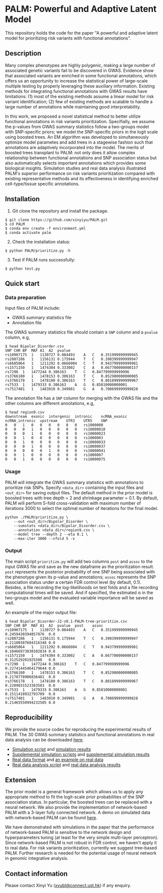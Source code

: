 # PALM: Powerful and Adaptive Latent Model
This repository holds the code for the paper "A powerful and adaptive latent model for prioritizing risk variants with functional annotations".

## Description
Many complex phenotypes are highly polygenic, making a large number of associated genetic variants fail to be discovered in GWAS. Evidence show that associated variants are enriched in some functional annotations, which offers us an opportunity to increase the statistical power of large-scale multiple testing by properly leveraging these auxiliary information. Existing methods for integrating functional annotations with GWAS results have limitations: (1) most of the existing methods assume a linear model for risk variant identification; (2) few of existing methods are scalable to handle a large number of annotations while maintaining good interpretability.

In this work, we proposed a novel statistical method to better utilize functional annotations in risk variants prioritization. Specifially, we assume the p-values from GWAS summary statistics follow a two-groups model with SNP-specific priors; we model the SNP-specific priors in the logit scale using boosted trees. An EM algorithm was developed to simultaneously optimize model parametes and add trees in a stagewise fashion such that annotations are adaptively incorporated into the model. The merits of boosted trees transplant to PALM: not only does it allow complex relationship between functional annotations and SNP association status but also automatically selects important annotations which provides some biological insights. Simulation studies and real data analysis illustrated PALM's superior performance on risk variants prioritization compared with existing representative methods and its effectiveness in identifying enriched cell-type/tissue specific annotations.

## Installation

1. Git clone the repository and install the package.

``` shell
$ git clone https://github.com/xinyiyu/PALM.git
$ cd PALM
$ conda env create -f environment.yml
$ conda activate palm
```

2. Check the installation status:
    
``` shell
$ python PALM/prioritize.py -h
```

3. Test if PALM runs successfully:

``` shell
$ python test.py
```
    
## Quick start

### Data preparation

Input files of PALM include:

- GWAS summary statistics file
- Annotation file

The GWAS summary statistics file should contain a `SNP` column and a `pvalue` column, e.g,

``` shell
$ head Bipolar_Disorder.csv
SNP	CHR	BP	MAF	A1	A2	pvalue
rs10907175	1	1130727	0.084493	A	C	0.351999999999945
rs2887286	1	1156131	0.175944	T	C	0.390399999999947
rs6685064	1	1211292	0.0666004	C	T	0.943799999999981
rs1571150	1	1474304	0.333002	C	A	0.667700000000157
rs7290	1	1477244	0.306163	T	C	0.847799999999996
rs3766180	1	1478153	0.306163	T	C	0.852900000000085
rs3766178	1	1478180	0.306163	T	C	0.801899999999967
rs7533	1	1479333	0.306163	A	G	0.85810000000001
rs7517401	1	1483010	0.349901	G	A	0.700699999999828
```

The annotation file has a `SNP` column for merging with the GWAS file and the other columns are different annotations, e.g,

``` shell
$ head region9.csv
downstream	exonic	intergenic	intronic	ncRNA_exonic	ncRNA_intronic	upstream	UTR3	UTR5	SNP
0	0	1	0	0	0	0	0	0	rs1000000
0	0	0	1	0	0	0	0	0	rs10000010
0	0	0	1	0	0	0	0	0	rs10000023
0	0	1	0	0	0	0	0	0	rs1000003
0	0	1	0	0	0	0	0	0	rs10000033
0	0	0	1	0	0	0	0	0	rs10000037
0	0	0	0	0	1	0	0	0	rs10000041
0	0	1	0	0	0	0	0	0	rs1000007
0	0	1	0	0	0	0	0	0	rs10000075
```

### Usage
PALM will integrate the GWAS summary statistics with annotations to prioritize risk SNPs. Specify `<data_dir>` containing the input files and `<out_dir>` for saving output files. The default method in the prior model is boosted trees with tree depth = 2 and shrinkage parameter = 0.1. By default, PALM will perform 5-fold cross-validation with maximum number of iterations 3000 to select the optimal number of iterations for the final model.

``` shell
python ./PALM/prioritize.py \
    --out <out_dir>/Bipolar_Disorder \
    --sumstats <data_dir>/Bipolar_Disorder.csv \
    --annotation <data_dir>/region9.csv \
    --model tree --depth 2 --eta 0.1 \
    --max-iter 3000 --nfold 5 -v
```

### Output
The main script `prioritize.py` will add two columns `post` and `assoc` to the input GWAS file and save as the new dataframe as the prioritization result. `post` represents the posterior probability of one SNP being associated with the phenotype given its p-value and annotations; `assoc` represents the SNP association status under a certain FDR control level (by default, 0.1). Besides, a file recording the log-likelihoods on test folds and a file recording computational times will be saved. And if specified, the estimated &alpha; in the two-groups model and the evaluated variable importance will be saved as well.

An example of the major output file:

``` shell
$ head Bipolar_Disorder-J2-v0.1-PALM-tree-prioritize.csv
SNP	CHR	BP	MAF	A1	A2	pvalue	post	assoc
rs10907175	1	1130727	0.084493	A	C	0.351999999999945	0.2459430394857876	0.0
rs2887286	1	1156131	0.175944	T	C	0.390399999999947	0.21100387604316348	0.0
rs6685064	1	1211292	0.0666004	C	T	0.943799999999981	0.10466973830102834	0.0
rs1571150	1	1474304	0.333002	C	A	0.667700000000157	0.312529201925508	0.0
rs7290	1	1477244	0.306163	T	C	0.847799999999996	0.22741445464179644	0.0
rs3766180	1	1478153	0.306163	T	C	0.852900000000085	0.2170770906036481	0.0
rs3766178	1	1478180	0.306163	T	C	0.801899999999967	0.2209031523383583	0.0
rs7533	1	1479333	0.306163	A	G	0.85810000000001	0.1511410932793709	0.0
rs7517401	1	1483010	0.349901	G	A	0.700699999999828	0.21465550994232505	0.0
```

## Reproducibility
We provide the source codes for reproducing the experimental results of PALM. The 30 GWAS summary statistics and functional annotations in real data analysis can be downloaded [here](https://drive.google.com/file/d/15btr71PD1lI6oqrOtf_T-i8aZM0YCRaP/view?usp=sharing).
+ [Simulation script](https://github.com/xinyiyu/PALM/blob/main/scripts/comparison_palm.py) and [simulation results](https://github.com/xinyiyu/PALM/blob/main/demos/simu_results.ipynb)
+ [Supplemental simulation scripts](https://github.com/xinyiyu/PALM/blob/main/scripts/) and [supplemental simulation results](https://github.com/xinyiyu/PALM/blob/main/demos/suppl_results.ipynb)
+ [Real data format](https://github.com/xinyiyu/PALM/blob/main/demos/real_data.ipynb) and [an example on real data](https://github.com/xinyiyu/PALM/blob/main/demos/real_example.ipynb)
+ [Real data analysis script](https://github.com/xinyiyu/PALM/blob/main/scripts/real_palm.py) and [real data analysis results](https://github.com/xinyiyu/PALM/blob/main/demos/real_results.ipynb)

## Extension
The prior model is a general framework which allows us to apply any appropriate method to fit the logit-scale prior probabilities of the SNP association status. In particular, the boosted trees can be replaced with a neural network. We also provide the implementation of network-based PALM with a 3-layer fully connected network. A demo on simulated data with network-based PALM can be found [here](https://github.com/xinyiyu/PALM/blob/main/demos/demo_nn.ipynb). 

We have demonstrated with simulations in the paper that the performance of network-based PALM is sensitive to the network design and hyperparameters tuning (at least for the very simple multi-layer perceptron). Since network-based PALM is not robust in FDR control, we haven't apply it to real data. For risk variants prioritization, currently we suggest tree-based PALM. Further research is needed for the potential usage of neural network in genomic integrative analysis. 

## Contact information

Please contact Xinyi Yu (xyubl@connect.ust.hk) if any enquiry.
